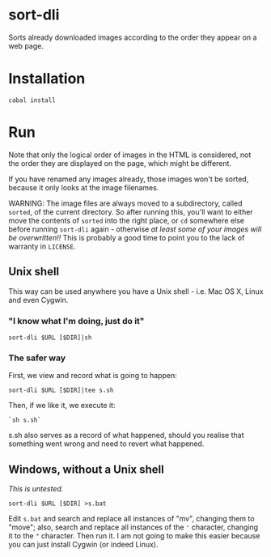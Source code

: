 # sort-dli
Sorts already downloaded images according to the order they appear on a web page.

# Installation
    cabal install

# Run

Note that only the logical order of images in the HTML is considered, not the order they are displayed on the page, 
which might be different.

If you have renamed any images already, those images won't be sorted, because it only looks at the image filenames.

WARNING: The image files are always moved to a subdirectory, called `sorted`, of the current directory. So after running this,
you'll want to either move the contents of `sorted` into the right place, or `cd` somewhere else before running `sort-dli` again -
otherwise _at least some of your images will be overwritten!!_ This is probably a good time to point you to the lack of
warranty in `LICENSE`.

## Unix shell
This way can be used anywhere you have a Unix shell - i.e. Mac OS X, Linux and even Cygwin.

### "I know what I'm doing, just do it"
    sort-dli $URL [$DIR]|sh

### The safer way
First, we view and record what is going to happen:

    sort-dli $URL [$DIR]|tee s.sh

Then, if we like it, we execute it:

    `sh s.sh`
    
s.sh also serves as a record of what happened, should you realise that something went wrong and need to revert what happened.

## Windows, without a Unix shell
_This is untested._

    sort-dli $URL [$DIR] >s.bat

Edit `s.bat` and search and replace all instances of "mv", changing them to "move"; also, search and replace all instances of
the `'` character, changing it to the `"` character. Then run it. I am not going to make this easier because 
you can just install Cygwin (or indeed Linux).
